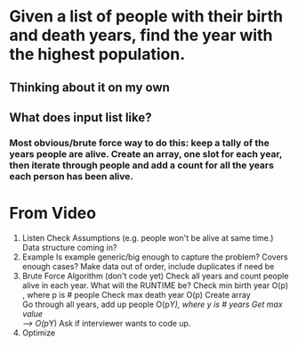 # Given a list of people with their birth and death years, find the year with the highest population.

## Thinking about it on my own

## What does input list like?

### Most obvious/brute force way to do this: keep a tally of the years people are alive. Create an array, one slot for each year, then iterate through people and add a count for all the years each person has been alive.


# From Video
1. Listen
    Check Assumptions (e.g. people won't be alive at same time.)
    Data structure coming in?
2. Example
    Is example generic/big enough to capture the problem?
    Covers enough cases?
    Make data out of order, include duplicates if need be
3. Brute Force Algorithm (don't code yet)
    Check all years and count people alive in each year.
    What will the RUNTIME be?
        Check min birth year    O(p) , where p is # people
        Check max death year    O(p)
        Create array             
        Go through all years, add up people  O(p*Y), where y is # years
        Get max value   
        --> O(p*Y)
    Ask if interviewer wants to code up.
4. Optimize
